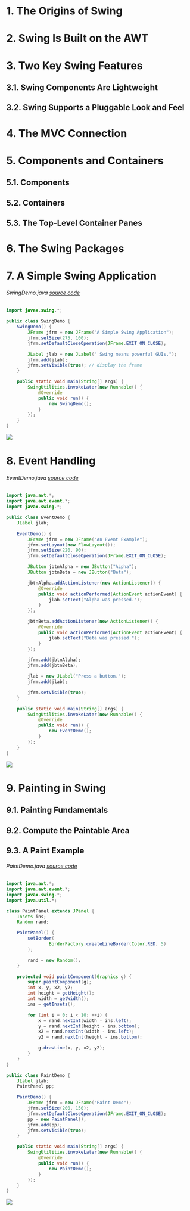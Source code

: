 # 1. The Origins of Swing
# 2. Swing Is Built on the AWT
# 3. Two Key Swing Features
## 3.1. Swing Components Are Lightweight
## 3.2. Swing Supports a Pluggable Look and Feel
# 4. The MVC Connection
# 5. Components and Containers
## 5.1. Components
## 5.2. Containers
## 5.3. The Top-Level Container Panes
# 6. The Swing Packages
# 7. A Simple Swing Application
###### SwingDemo.java _[source code](./SwingDemo.java)_
```java
import javax.swing.*;

public class SwingDemo {
    SwingDemo() {
        JFrame jfrm = new JFrame("A Simple Swing Application");
        jfrm.setSize(275, 100);
        jfrm.setDefaultCloseOperation(JFrame.EXIT_ON_CLOSE);

        JLabel jlab = new JLabel(" Swing means powerful GUIs.");
        jfrm.add(jlab);
        jfrm.setVisible(true); // display the frame
    }

    public static void main(String[] args) {
        SwingUtilities.invokeLater(new Runnable() {
            @Override
            public void run() {
                new SwingDemo();
            }
        });
    }
}
```
![](../images/138.png)

# 8. Event Handling
###### EventDemo.java _[source code](./EventDemo.java)_
```java
import java.awt.*;
import java.awt.event.*;
import javax.swing.*;

public class EventDemo {
    JLabel jlab;

    EventDemo() {
        JFrame jfrm = new JFrame("An Event Example");
        jfrm.setLayout(new FlowLayout());
        jfrm.setSize(220, 90);
        jfrm.setDefaultCloseOperation(JFrame.EXIT_ON_CLOSE);

        JButton jbtnAlpha = new JButton("ALpha");
        JButton jbtnBeta = new JButton("Beta");

        jbtnAlpha.addActionListener(new ActionListener() {
            @Override
            public void actionPerformed(ActionEvent actionEvent) {
                jlab.setText("Alpha was pressed.");
            }
        });

        jbtnBeta.addActionListener(new ActionListener() {
            @Override
            public void actionPerformed(ActionEvent actionEvent) {
                jlab.setText("Beta was pressed.");
            }
        });

        jfrm.add(jbtnAlpha);
        jfrm.add(jbtnBeta);

        jlab = new JLabel("Press a button.");
        jfrm.add(jlab);

        jfrm.setVisible(true);
    }

    public static void main(String[] args) {
        SwingUtilities.invokeLater(new Runnable() {
            @Override
            public void run() {
                new EventDemo();
            }
        });
    }
}
```
![](../images/139.png)

# 9. Painting in Swing
## 9.1. Painting Fundamentals
## 9.2. Compute the Paintable Area
## 9.3. A Paint Example
###### PaintDemo.java _[source code](./PaintDemo.java)_
```java
import java.awt.*;
import java.awt.event.*;
import javax.swing.*;
import java.util.*;

class PaintPanel extends JPanel {
    Insets ins;
    Random rand;

    PaintPanel() {
        setBorder(
                BorderFactory.createLineBorder(Color.RED, 5)
        );

        rand = new Random();
    }

    protected void paintComponent(Graphics g) {
        super.paintComponent(g);
        int x, y, x2, y2;
        int height = getHeight();
        int width = getWidth();
        ins = getInsets();

        for (int i = 0; i < 10; ++i) {
            x = rand.nextInt(width - ins.left);
            y = rand.nextInt(height - ins.bottom);
            x2 = rand.nextInt(width - ins.left);
            y2 = rand.nextInt(height - ins.bottom);

            g.drawLine(x, y, x2, y2);
        }
    }
}

public class PaintDemo {
    JLabel jlab;
    PaintPanel pp;

    PaintDemo() {
        JFrame jfrm = new JFrame("Paint Demo");
        jfrm.setSize(200, 150);
        jfrm.setDefaultCloseOperation(JFrame.EXIT_ON_CLOSE);
        pp = new PaintPanel();
        jfrm.add(pp);
        jfrm.setVisible(true);
    }

    public static void main(String[] args) {
        SwingUtilities.invokeLater(new Runnable() {
            @Override
            public void run() {
                new PaintDemo();
            }
        });
    }
}
```
![](./../images/140.png)